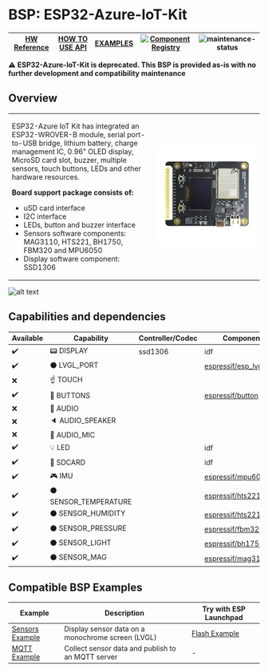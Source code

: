 # BSP: ESP32-Azure-IoT-Kit

| [HW Reference](https://www.espressif.com/en/products/devkits/esp32-azure-kit/hardware/) | [HOW TO USE API](API.md) | [EXAMPLES](#compatible-bsp-examples) | [![Component Registry](https://components.espressif.com/components/espressif/esp32_azure_iot_kit/badge.svg)](https://components.espressif.com/components/espressif/esp32_azure_iot_kit) | ![maintenance-status](https://img.shields.io/badge/maintenance-as--is-yellow.svg) |
| --- | --- | --- | --- | -- |

:warning: **ESP32-Azure-IoT-Kit is deprecated. This BSP is provided as-is with no further development and compatibility maintenance**

## Overview

<table>
<tr><td>

ESP32-Azure IoT Kit has integrated an ESP32-WROVER-B module, serial port-to-USB bridge, lithium battery, charge management IC, 0.96" OLED display, MicroSD card slot, buzzer, multiple sensors, touch buttons, LEDs and other hardware resources.

**Board support package consists of:**
* uSD card interface
* I2C interface
* LEDs, button and buzzer interface
* Sensors software components: MAG3110, HTS221, BH1750, FBM320 and MPU6050
* Display software component: SSD1306

</td><td width="200">
  <img src="doc/esp32_azure_iot_kit.webp">
</td></tr>
</table>

![alt text](image.png)

## Capabilities and dependencies

<div align="center">
<!-- START_DEPENDENCIES -->

|     Available    |            Capability           |Controller/Codec|                                           Component                                          |Version|
|------------------|---------------------------------|----------------|----------------------------------------------------------------------------------------------|-------|
|:heavy_check_mark:|         :pager: DISPLAY         |     ssd1306    |                                              idf                                             |>=4.4.5|
|:heavy_check_mark:|     :black_circle: LVGL_PORT    |                |[espressif/esp_lvgl_port](https://components.espressif.com/components/espressif/esp_lvgl_port)|   ^2  |
|        :x:       |         :point_up: TOUCH        |                |                                                                                              |       |
|:heavy_check_mark:|      :radio_button: BUTTONS     |                |       [espressif/button](https://components.espressif.com/components/espressif/button)       |   ^4  |
|        :x:       |       :musical_note: AUDIO      |                |                                                                                              |       |
|        :x:       |     :speaker: AUDIO_SPEAKER     |                |                                                                                              |       |
|        :x:       |      :microphone: AUDIO_MIC     |                |                                                                                              |       |
|:heavy_check_mark:|            :bulb: LED           |                |                                              idf                                             |>=4.4.5|
|:heavy_check_mark:|       :floppy_disk: SDCARD      |                |                                              idf                                             |>=4.4.5|
|:heavy_check_mark:|         :video_game: IMU        |                |      [espressif/mpu6050](https://components.espressif.com/components/espressif/mpu6050)      | ^1.0.0|
|:heavy_check_mark:|:black_circle: SENSOR_TEMPERATURE|                |       [espressif/hts221](https://components.espressif.com/components/espressif/hts221)       | ^1.1.1|
|:heavy_check_mark:|  :black_circle: SENSOR_HUMIDITY |                |       [espressif/hts221](https://components.espressif.com/components/espressif/hts221)       | ^1.1.1|
|:heavy_check_mark:|  :black_circle: SENSOR_PRESSURE |                |       [espressif/fbm320](https://components.espressif.com/components/espressif/fbm320)       | ^1.0.0|
|:heavy_check_mark:|   :black_circle: SENSOR_LIGHT   |                |       [espressif/bh1750](https://components.espressif.com/components/espressif/bh1750)       | ^1.0.0|
|:heavy_check_mark:|    :black_circle: SENSOR_MAG    |                |      [espressif/mag3110](https://components.espressif.com/components/espressif/mag3110)      | ^1.0.0|

<!-- END_DEPENDENCIES -->
</div>

## Compatible BSP Examples

<div align="center">
<!-- START_EXAMPLES -->

| Example | Description | Try with ESP Launchpad |
| ------- | ----------- | ---------------------- |
| [Sensors Example](https://github.com/espressif/esp-bsp/tree/master/examples/display_sensors) | Display sensor data on a monochrome screen (LVGL) | [Flash Example](https://espressif.github.io/esp-launchpad/?flashConfigURL=https://espressif.github.io/esp-bsp/config.toml&app=display_sensors) |
| [MQTT Example](https://github.com/espressif/esp-bsp/tree/master/examples/mqtt_example) | Collect sensor data and publish to an MQTT server | - |

<!-- END_EXAMPLES -->
</div>
